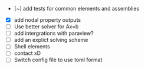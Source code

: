 - [~] add tests for common elements and assemblies
- [x] add nodal property outputs
- [ ] Use better solver for Ax=b 
- [ ] add intergrations with paraview?
- [ ] add an explict solving scheme
- [ ] Shell elements
- [ ] contact xD
- [ ] Switch config file to use toml format